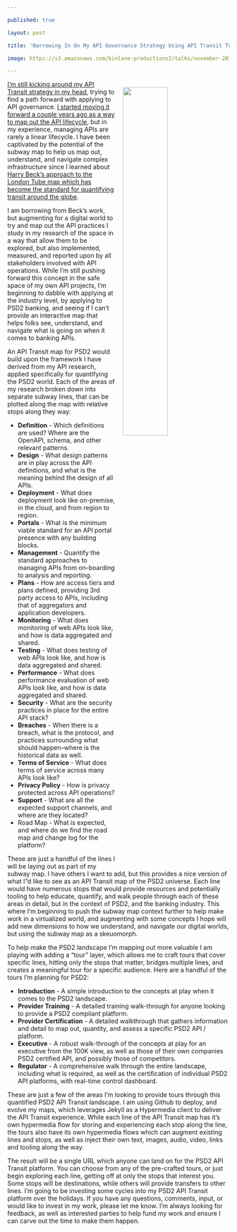 ---
published: true
layout: post
title: 'Narrowing In On My API Governance Strategy Using API Transit To Map Out PSD2'
image: https://s3.amazonaws.com/kinlane-productions2/talks/november-2015/subway-map-15.png
---

<p><img src="https://s3.amazonaws.com/kinlane-productions2/talks/november-2015/subway-map-15.png" align="right" width="45%" style="padding: 15px;" />
<p><a href="https://apievangelist.com/2017/08/17/testing-out-the-concept-of-api-transit-instead-of-api-lifecycle/">I’m still kicking around my API Transit strategy in my head</a>, trying to find a path forward with applying to API governance. <a href="https://apievangelist.com/2015/11/29/the-api-lifecycle-my-talk-from-defrag-and-apistrat/">I started moving it forward a couple years ago as a way to map out the API lifecycle</a>, but in my experience, managing APIs are rarely a linear lifecycle. I have been captivated by the potential of the subway map to help us map out, understand, and navigate complex infrastructure since I learned about <a href="https://en.wikipedia.org/wiki/Tube_map">Harry Beck’s approach to the London Tube map which has become the standard for quantifying transit around the globe</a>.

<p>I am borrowing from Beck’s work, but augmenting for a digital world to try and map out the API practices I study in my research of the space in a way that allow them to be explored, but also implemented, measured, and reported upon by all stakeholders involved with API operations. While I’m still pushing forward this concept in the safe space of my own API projects, I’m beginning to dabble with applying at the industry level, by applying to PSD2 banking, and seeing if I can’t provide an interactive map that helps folks see, understand, and navigate what is going on when it comes to banking APIs.

<p>An API Transit map for PSD2 would build upon the framework I have derived from my API research, applied specifically for quantifying the PSD2 world. Each of the areas of my research broken down into separate subway lines, that can be plotted along the map with relative stops along they way:

<ul>
  <li><strong>Definition</strong> - Which definitions are used? Where are the OpenAPI, schema, and other relevant patterns.</li>
  <li><strong>Design</strong> - What design patterns are in play across the API definitions, and what is the meaning behind the design of all APIs.</li>
  <li><strong>Deployment</strong> - What does deployment look like on-premise, in the cloud, and from region to region.</li>
  <li><strong>Portals</strong> - What is the minimum viable standard for an API portal presence with any building blocks.</li>
  <li><strong>Management</strong> - Quantify the standard approaches to managing APIs from on-boarding to analysis and reporting.</li>
  <li><strong>Plans</strong> - How are access tiers and plans defined, providing 3rd party access to APIs, including that of aggregators and application developers.</li>
  <li><strong>Monitoring</strong> - What does monitoring of web APIs look like, and how is data aggregated and shared.</li>
  <li><strong>Testing</strong> - What does testing of web APIs look like, and how is data aggregated and shared.</li>
  <li><strong>Performance</strong> - What does performance evaluation of web APIs look like, and how is data aggregated and shared.</li>
  <li><strong>Security</strong> - What are the security practices in place for the entire API stack?</li>
  <li><strong>Breaches</strong> - When there is a breach, what is the protocol, and practices surrounding what should happen–where is the historical data as well.</li>
  <li><strong>Terms of Service</strong> - What does terms of service across many APIs look like?</li>
  <li><strong>Privacy Policy</strong> - How is privacy protected across API operations?</li>
  <li><strong>Support</strong> - What are all the expected support channels, and where are they located?</li>
  <li>Road Map - What is expected, and where do we find the road map and change log for the platform?</li>
</ul>

<p>These are just a handful of the lines I will be laying out as part of my subway map. I have others I want to add, but this provides a nice version of what I”d like to see as an API Transit map of the PSD2 universe. Each line would have numerous stops that would provide resources and potentially tooling to help educate, quantify, and walk people through each of these areas in detail, but in the context of PSD2, and the banking industry. This where I’m beginning to push the subway map context further to help make work in a virtualized world, and augmenting with some concepts I hope will add new dimensions to how we understand, and navigate our digital worlds, but using the subway map as a skeuomorph.

<p>To help make the PSD2 landscape I’m mapping out more valuable I am playing with adding a “tour” layer, which allows me to craft tours that cover specific lines, hitting only the stops that matter, bridges multiple lines, and creates a meaningful tour for a specific audience. Here are a handful of the tours I’m planning for PSD2:

<ul>
  <li><strong>Introduction</strong> - A simple introduction to the concepts at play when it comes to the PSD2 landscape.</li>
  <li><strong>Provider Training</strong> - A detailed training walk-through for anyone looking to provide a PSD2 compliant platform.</li>
  <li><strong>Provider Certification</strong> - A detailed walkthrough that gathers information and detail to map out, quantity, and assess a specific PSD2 API / platform.</li>
  <li><strong>Executive</strong> - A robust walk-through of the concepts at play for an executive from the 100K view, as well as those of their own companies PSD2 certified API, and possibly those of competitors.</li>
  <li><strong>Regulator</strong> - A comprehensive walk through the entire landscape, including what is required, as well as the certification of individual PSD2 API platforms, with real-time control dashboard.</li>
</ul>

<p>These are just a few of the areas I’m looking to provide tours through this quantified PSD2 API Transit landscape. I am using Github to deploy, and evolve my maps, which leverages Jekyll as a Hypermedia client to deliver the API Transit experience. While each line of the API Transit map has it’s own hypermedia flow for storing and experiencing each stop along the line, the tours also have its own hypermedia flows which can augment existing lines and stops, as well as inject their own text, images, audio, video, links and tooling along the way.

<p>The result will be a single URL which anyone can land on for the PSD2 API Transit platform. You can choose from any of the pre-crafted tours, or just begin exploring each line, getting off at only the stops that interest you. Some stops will be destinations, while others will provide transfers to other lines. I’m going to be investing some cycles into my PSD2 API Transit platform over the holidays. If you have any questions, comments, input, or would like to invest in my work, please let me know. I’m always looking for feedback, as well as interested parties to help fund my work and ensure I can carve out the time to make them happen.


